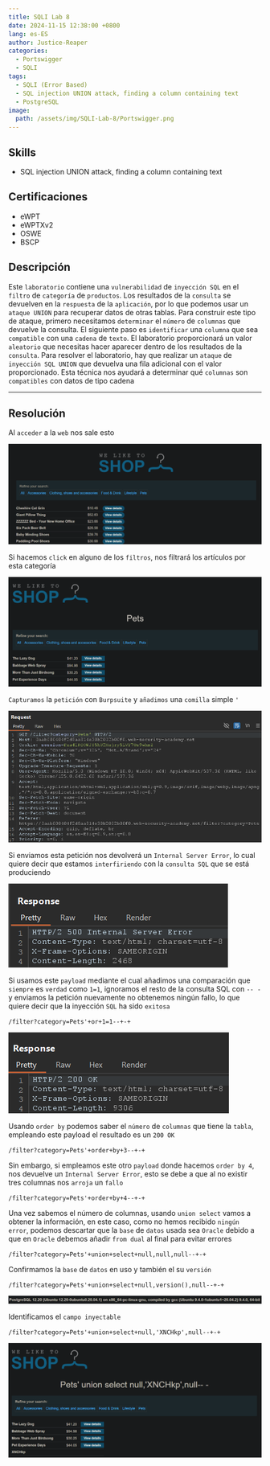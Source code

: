 ```yaml
---
title: SQLI Lab 8
date: 2024-11-15 12:38:00 +0800
lang: es-ES
author: Justice-Reaper
categories:
  - Portswigger
  - SQLI
tags:
  - SQLI (Error Based)
  - SQL injection UNION attack, finding a column containing text
  - PostgreSQL
image:
  path: /assets/img/SQLI-Lab-8/Portswigger.png
---
```


## Skills

- SQL injection UNION attack, finding a column containing text

## Certificaciones

- eWPT
- eWPTXv2
- OSWE
- BSCP
  
## Descripción

Este `laboratorio` contiene una `vulnerabilidad` de `inyección SQL` en el `filtro` de `categoría` de `productos`. Los resultados de la `consulta` se devuelven en la `respuesta` de la `aplicación`, por lo que podemos usar un `ataque UNION` para recuperar datos de otras tablas. Para construir este tipo de ataque, primero necesitamos `determinar` el `número` de `columnas` que devuelve la consulta. El siguiente paso es `identificar` una `columna` que sea `compatible` con una `cadena` de `texto`. El laboratorio proporcionará un valor `aleatorio` que necesitas hacer aparecer dentro de los resultados de la `consulta`. Para resolver el laboratorio, hay que realizar un `ataque` de `inyección SQL UNION` que devuelva una fila adicional con el valor proporcionado. Esta técnica nos ayudará a determinar qué `columnas` son `compatibles` con datos de tipo cadena

---
## Resolución

Al `acceder` a la `web` nos sale esto

![](/assets/img/SQLI-Lab-8/image_1.png)

Si hacemos `click` en alguno de los `filtros`, nos filtrará los artículos por esta categoría

![](/assets/img/SQLI-Lab-8/image_2.png)

`Capturamos` la `petición` con `Burpsuite` y `añadimos` una `comilla` simple `'`

![](/assets/img/SQLI-Lab-8/image_3.png)

Si enviamos esta petición nos devolverá un `Internal Server Error`, lo cual quiere decir que estamos `interfiriendo` con la `consulta SQL` que se está produciendo

![](/assets/img/SQLI-Lab-8/image_4.png)

Si usamos este `payload` mediante el cual añadimos una comparación que `siempre` es `verdad` como `1=1`, ignoramos el resto de la consulta SQL con `-- - ` y enviamos la petición nuevamente no obtenemos ningún fallo, lo que quiere decir que la inyección `SQL` ha sido `exitosa`

```
/filter?category=Pets'+or+1=1--+-+
```

![](/assets/img/SQLI-Lab-8/image_5.png)

Usando `order by` podemos saber el `número` de `columnas` que tiene la `tabla`, empleando este payload el resultado es un `200 OK`

```
/filter?category=Pets'+order+by+3--+-+
```

Sin embargo, si empleamos este otro `payload` donde hacemos `order by 4`, nos devuelve un `Internal Server Error`, esto se debe a que al no existir tres columnas nos `arroja` un `fallo`

```
/filter?category=Pets'+order+by+4--+-+
```

Una vez sabemos el número de columnas, usando `union select` vamos a obtener la información, en este caso, como no hemos recibido `ningún error`, podemos descartar que la `base` de `datos` usada sea `Oracle` debido a que en `Oracle` debemos añadir `from dual` al final para evitar errores

```
/filter?category=Pets'+union+select+null,null,null--+-+
```

Confirmamos la `base` de `datos` en uso y también el su `versión`

```
/filter?category=Pets'+union+select+null,version(),null--+-+
```

![](/assets/img/SQLI-Lab-8/image_6.png)

Identificamos el `campo inyectable`

```
/filter?category=Pets'+union+select+null,'XNCHkp',null--+-+
```

![](/assets/img/SQLI-Lab-8/image_7.png)
